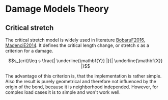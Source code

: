 # Damage Models Theory

## Critical stretch
The critical stretch model is widely used in literature [BobaruF2016](@cite), [MadenciE2014](@cite). It defines the critical length change, or stretch $s$ as a criterion for a damage.

$$s_{crit}\leq s \frac{| \underline{\mathbf{Y}} |}{| \underline{\mathbf{X}} |}$$

The advantage of this criterion is, that the implementation is rather simple. Also the result is purely geometrical and therefore not influenced by the origin of the bond, because it is neighborhood independed. However, for complex load cases it is to simple and won't work well.